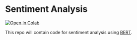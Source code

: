 # Sentiment Analysis

[![Open In Colab](https://colab.research.google.com/assets/colab-badge.svg)](https://colab.research.google.com/github/joel-n/sentiment-analysis/blob/main/BERT_sentiment_prediction.ipynb)

This repo will contain code for sentiment analysis using [BERT](https://github.com/google-research/bert).
